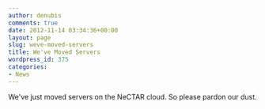 ```yaml
---
author: denubis
comments: true
date: 2012-11-14 03:34:36+00:00
layout: page
slug: weve-moved-servers
title: We've Moved Servers
wordpress_id: 375
categories:
- News
---
```


We've just moved servers on the NeCTAR cloud. So please pardon our dust.
